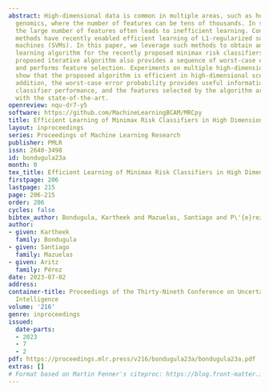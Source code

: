 ```yaml
---
abstract: High-dimensional data is common in multiple areas, such as health care and
  genomics, where the number of features can be tens of thousands. In such scenarios,
  the large number of features often leads to inefficient learning. Constraint generation
  methods have recently enabled efficient learning of L1-regularized support vector
  machines (SVMs). In this paper, we leverage such methods to obtain an efficient
  learning algorithm for the recently proposed minimax risk classifiers (MRCs). The
  proposed iterative algorithm also provides a sequence of worst-case error probabilities
  and performs feature selection. Experiments on multiple high-dimensional datasets
  show that the proposed algorithm is efficient in high-dimensional scenarios. In
  addition, the worst-case error probability provides useful information about the
  classifier performance, and the features selected by the algorithm are competitive
  with the state-of-the-art.
openreview: nqu-dr7-y5
software: https://github.com/MachineLearningBCAM/MRCpy
title: Efficient Learning of Minimax Risk Classifiers in High Dimensions
layout: inproceedings
series: Proceedings of Machine Learning Research
publisher: PMLR
issn: 2640-3498
id: bondugula23a
month: 0
tex_title: Efficient Learning of Minimax Risk Classifiers in High Dimensions
firstpage: 206
lastpage: 215
page: 206-215
order: 206
cycles: false
bibtex_author: Bondugula, Kartheek and Mazuelas, Santiago and P\'{e}rez, Aritz
author:
- given: Kartheek
  family: Bondugula
- given: Santiago
  family: Mazuelas
- given: Aritz
  family: Pérez
date: 2023-07-02
address:
container-title: Proceedings of the Thirty-Nineth Conference on Uncertainty in Artificial
  Intelligence
volume: '216'
genre: inproceedings
issued:
  date-parts:
  - 2023
  - 7
  - 2
pdf: https://proceedings.mlr.press/v216/bondugula23a/bondugula23a.pdf
extras: []
# Format based on Martin Fenner's citeproc: https://blog.front-matter.io/posts/citeproc-yaml-for-bibliographies/
---
```

